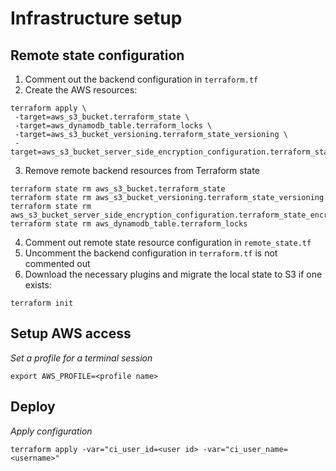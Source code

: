 # Infrastructure setup

## Remote state configuration

1. Comment out the backend configuration in `terraform.tf`
2. Create the AWS resources:

```
terraform apply \
 -target=aws_s3_bucket.terraform_state \
 -target=aws_dynamodb_table.terraform_locks \
 -target=aws_s3_bucket_versioning.terraform_state_versioning \
 -target=aws_s3_bucket_server_side_encryption_configuration.terraform_state_encryption
```

3. Remove remote backend resources from Terraform state

```
terraform state rm aws_s3_bucket.terraform_state
terraform state rm aws_s3_bucket_versioning.terraform_state_versioning
terraform state rm aws_s3_bucket_server_side_encryption_configuration.terraform_state_encryption
terraform state rm aws_dynamodb_table.terraform_locks
```

4. Comment out remote state resource configuration in `remote_state.tf`
5. Uncomment the backend configuration in `terraform.tf` is not commented out
6. Download the necessary plugins and migrate the local state to S3 if one exists:

```
terraform init
```

## Setup AWS access

_Set a profile for a terminal session_

```
export AWS_PROFILE=<profile name>
```

## Deploy

_Apply configuration_

```
terraform apply -var="ci_user_id=<user id> -var="ci_user_name=<username>"
```
